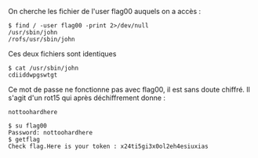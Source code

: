 On cherche les fichier de l'user flag00 auquels on a accès :

<pre><code>$ find / -user flag00 -print 2>/dev/null
/usr/sbin/john
/rofs/usr/sbin/john</code></pre>

Ces deux fichiers sont identiques

<pre><code>$ cat /usr/sbin/john
cdiiddwpgswtgt</code></pre>

Ce mot de passe ne fonctionne pas avec flag00, il est sans doute chiffré. Il s'agit d'un rot15 qui après déchiffrement donne :

<code>nottoohardhere</code>

<pre>
<code>$ su flag00
Password: nottoohardhere
$ getflag
Check flag.Here is your token : x24ti5gi3x0ol2eh4esiuxias</code>
</pre>
